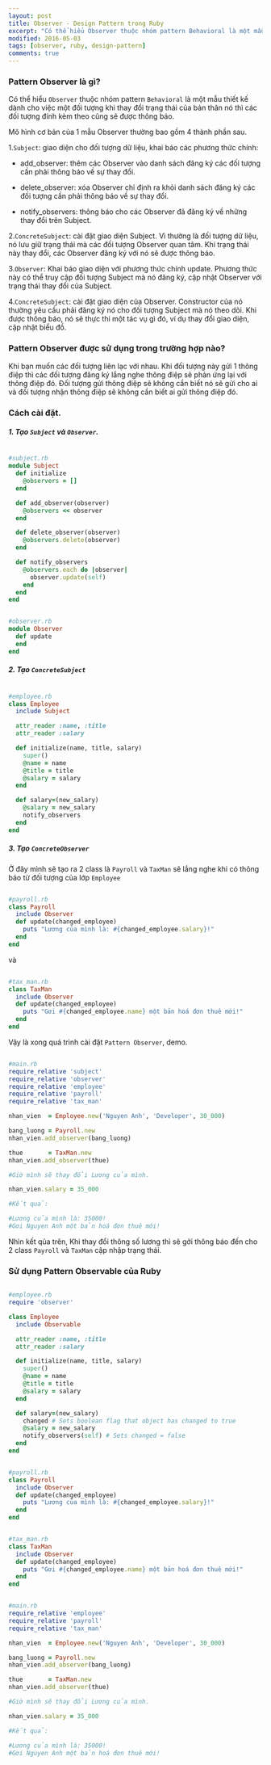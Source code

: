 ```yaml
---
layout: post
title: Observer - Design Pattern trong Ruby
excerpt: "Có thể hiểu Observer thuộc nhóm pattern Behavioral là một mẫu thiết kế dành cho việc một đối tượng khi thay đổi trạng thái của bản thân nó thì các đối tượng đính kèm theo cũng sẽ được thông báo."
modified: 2016-05-03
tags: [observer, ruby, design-pattern]
comments: true
---
```


### Pattern Observer là gì?

Có thể hiểu `Observer` thuộc nhóm pattern `Behavioral` là một mẫu thiết kế dành cho việc một đối tượng khi thay đổi trạng thái của bản thân nó thì các đối tượng đính kèm theo cũng sẽ được thông báo.

Mô hình cơ bản của 1 mẫu Observer thường bao gồm 4 thành phần sau.

1.`Subject`: giao diện cho đối tượng dữ liệu, khai báo các phương thức chính:


  * add_observer: thêm các Observer vào danh sách đăng ký các đối tượng cần phải thông báo về sự thay đổi.

  * delete_observer: xóa Observer chỉ định ra khỏi danh sách đăng ký các đối tượng cần phải thông báo về sự thay đổi.

  * notify_observers: thông báo cho các Observer đã đăng ký về những thay đổi trên Subject.

2.`ConcreteSubject`: cài đặt giao diện Subject. Vì thường là đối tượng dữ liệu, nó lưu giữ trạng thái mà các đối tượng Observer quan tâm. Khi trạng thái này thay đổi, các Observer đăng ký với nó sẽ được thông báo.


3.`Observer`: Khai báo giao diện với phương thức chính update. Phương thức này có thể truy cập đối tượng Subject mà nó đăng ký, cập nhật Observer với trạng thái thay đổi của Subject.


4.`ConcreteSubject`: cài đặt giao diện của Observer. Constructor của nó thường yêu cầu phải đăng ký nó cho đối tượng Subject mà nó theo dõi. Khi được thông báo, nó sẽ thực thi một tác vụ gì đó, ví dụ thay đổi giao diện, cập nhật biểu đồ.


### Pattern Observer được sử dụng trong trường hợp nào?

Khi bạn muốn các đối tượng liên lạc với nhau. Khi đối tượng này gửi 1 thông điệp thì các đối tượng đăng ký lắng nghe thông điệp sẽ phản ứng lại với thông điệp đó. Đối tượng gửi thông điệp sẽ không cần biết nó sẽ gửi cho ai và đối tượng nhận thông điệp sẽ không cần biết ai gửi thông điệp đó.

### Cách cài đặt.

##### 1. Tạo `Subject` và `Observer`.


```ruby

#subject.rb
module Subject
  def initialize
    @observers = []
  end

  def add_observer(observer)
    @observers << observer
  end

  def delete_observer(observer)
    @observers.delete(observer)
  end

  def notify_observers
    @observers.each do |observer|
      observer.update(self)
    end
  end
end
```

```ruby

#observer.rb
module Observer
  def update
  end
end
```

##### 2. Tạo `ConcreteSubject`

```ruby

#employee.rb
class Employee
  include Subject

  attr_reader :name, :title
  attr_reader :salary

  def initialize(name, title, salary)
    super()
    @name = name
    @title = title
    @salary = salary
  end

  def salary=(new_salary)
    @salary = new_salary
    notify_observers
  end
end

```

##### 3. Tạo `ConcreteObserver`

Ở đây mình sẽ tạo ra 2 class là `Payroll` và `TaxMan` sẽ lắng nghe khi có thông báo từ  đối tượng của lớp `Employee`

```ruby

#payroll.rb
class Payroll
  include Observer
  def update(changed_employee)
    puts "Lương của mình là: #{changed_employee.salary}!"
  end
end

```

và

``` ruby

#tax_man.rb
class TaxMan
  include Observer
  def update(changed_employee)
    puts "Gơi #{changed_employee.name} một bản hoá đơn thuê mới!"
  end
end

```

Vậy là xong quá trình cài đặt `Pattern Observer`, demo.

``` ruby

#main.rb
require_relative 'subject'
require_relative 'observer'
require_relative 'employee'
require_relative 'payroll'
require_relative 'tax_man'

nhan_vien  = Employee.new('Nguyen Anh', 'Developer', 30_000)

bang_luong = Payroll.new
nhan_vien.add_observer(bang_luong)

thue       = TaxMan.new
nhan_vien.add_observer(thue)

#Giờ mình sẽ thay đổi Lương của mình.

nhan_vien.salary = 35_000

#Kết quả:

#Lương của mình là: 35000!
#Gơi Nguyen Anh một bản hoá đơn thuê mới!
```


Nhìn kết qủa trên, Khi thay đổi thông số lương thì sẽ gởi thông báo đến cho 2 class `Payroll` và `TaxMan` cập nhập trạng thái.

### Sử dụng Pattern Observable của Ruby

```ruby

#employee.rb
require 'observer'

class Employee
  include Observable

  attr_reader :name, :title
  attr_reader :salary

  def initialize(name, title, salary)
    super()
    @name = name
    @title = title
    @salary = salary
  end

  def salary=(new_salary)
    changed # Sets boolean flag that object has changed to true
    @salary = new_salary
    notify_observers(self) # Sets changed = false
  end
end

```


```ruby

#payroll.rb
class Payroll
  include Observer
  def update(changed_employee)
    puts "Lương của mình là: #{changed_employee.salary}!"
  end
end

```


``` ruby

#tax_man.rb
class TaxMan
  include Observer
  def update(changed_employee)
    puts "Gơi #{changed_employee.name} một bản hoá đơn thuê mới!"
  end
end

```


``` ruby

#main.rb
require_relative 'employee'
require_relative 'payroll'
require_relative 'tax_man'

nhan_vien  = Employee.new('Nguyen Anh', 'Developer', 30_000)

bang_luong = Payroll.new
nhan_vien.add_observer(bang_luong)

thue       = TaxMan.new
nhan_vien.add_observer(thue)

#Giờ mình sẽ thay đổi Lương của mình.

nhan_vien.salary = 35_000

#Kết quả:

#Lương của mình là: 35000!
#Gơi Nguyen Anh một bản hoá đơn thuê mới!
```



